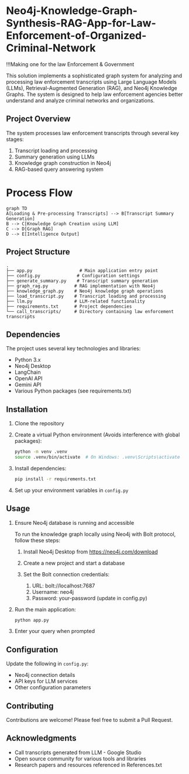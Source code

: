 # Neo4j-Knowledge-Graph-Synthesis-RAG-App-for-Law-Enforcement-of-Organized-Criminal-Network
!!!Making one for the law Enforcement &amp; Government


This solution implements a sophisticated graph system for analyzing and processing law enforcement transcripts using Large Language Models (LLMs), Retrieval-Augmented Generation (RAG), and Neo4j Knowledge Graphs. The system is designed to help law enforcement agencies better understand and analyze criminal networks and organizations.

## Project Overview

The system processes law enforcement transcripts through several key stages:
1. Transcript loading and processing
2. Summary generation using LLMs
3. Knowledge graph construction in Neo4j
4. RAG-based query answering system


# Process Flow

```mermaid
graph TD
A[Loading & Pre-processing Transcripts] --> B[Transcript Summary Generation]
B --> C[Knowledge Graph Creation using LLM]
C --> D[Graph RAG]
D --> E[Intelligence Output] 
```

## Project Structure

```
.
├── app.py                  # Main application entry point
├── config.py              # Configuration settings
├── generate_summary.py    # Transcript summary generation
├── graph_rag.py          # RAG implementation with Neo4j
├── knowledge_graph.py    # Neo4j knowledge graph operations
├── load_transcript.py    # Transcript loading and processing
├── llm.py                # LLM-related functionality
├── requirements.txt      # Project dependencies
└── call_transcripts/     # Directory containing law enforcement transcripts
```

## Dependencies

The project uses several key technologies and libraries:
- Python 3.x
- Neo4j Desktop
- LangChain
- OpenAI API
- Gemini API
- Various Python packages (see requirements.txt)

## Installation

1. Clone the repository
2. Create a virtual Python environment (Avoids interference with global packages):
   ```bash
   python -m venv .venv
   source .venv/bin/activate  # On Windows: .venv\Scripts\activate
   ```

3. Install dependencies:
   ```bash
   pip install -r requirements.txt
   ```
4. Set up your environment variables in `config.py`

## Usage

1. Ensure Neo4j database is running and accessible
   
   To run the knowledge graph locally using Neo4j with Bolt protocol, follow these steps:

   1. Install Neo4j Desktop from https://neo4j.com/download

   2. Create a new project and start a database

   3. Set the Bolt connection credentials:
      1. URL: bolt://localhost:7687
      2. Username: neo4j
      3. Password: your-password (update in config.py)
   
3. Run the main application:
   ```bash
   python app.py
   ```
4. Enter your query when prompted

## Configuration

Update the following in `config.py`:
- Neo4j connection details
- API keys for LLM services
- Other configuration parameters


## Contributing

Contributions are welcome! Please feel free to submit a Pull Request.

## Acknowledgments

- Call transcripts generated from LLM - Google Studio
- Open source community for various tools and libraries
- Research papers and resources referenced in References.txt 
